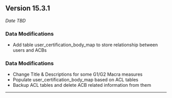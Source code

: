 
## Version 15.3.1
_Date TBD_

### Data Modifications
* Add table user_certification_body_map to store relationship between users and ACBs

### Data Modifications
* Change Title & Descriptions for some G1/G2 Macra measures
* Populate user_certification_body_map based on ACL tables
* Backup ACL tables and delete ACB related information from them

---
